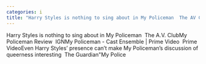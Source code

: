 ```yaml
---
categories: i
title: "Harry Styles is nothing to sing about in My Policeman  The AV Club"
---
```

Harry Styles is nothing to sing about in My Policeman&nbsp;&nbsp;The A.V. ClubMy Policeman Review&nbsp;&nbsp;IGNMy Policeman - Cast Ensemble | Prime Video&nbsp;&nbsp;Prime VideoEven Harry Styles’ presence can’t make My Policeman’s discussion of queerness interesting&nbsp;&nbsp;The Guardian"My Police